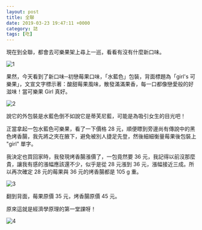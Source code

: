 ```yaml
---
layout: post
title: 全聯
date: 2019-03-23 19:47:11 +0000
category: 誌
tags: [吃]
---
```


現在到全聯，都會去可樂果架上尋上一巡，看看有沒有什麼新口味。

![1](/blog/assets/images/2019/px1.jpg)

果然，今天看到了新口味─初戀莓果口味，「水藍色」包裝，背面標題為「girl's 可樂果」，文宣文字標示著：酸甜莓果風味，散發滿滿果香，每一口都像戀愛般的好滋味！當可樂果 Girl 真好。

<!--more-->

![2](/blog/assets/images/2019/px2.jpg)

說它的外包裝是水藍色倒不如說它是蒂芙尼藍，可能是為吸引女生的目光吧！

正當拿起一包水藍色可樂果，看了一下價格 28 元，順便瞟到旁邊尚有傳說中的黑色烤香腸，我先將之夾在腋下，避免被別人捷足先登，然後細細衡量莓果後包裝上 "girl" 單字。

我決定也買回家時，我發現烤香腸漲價了，一包竟然要 36 元，我記得以前沒那麼貴，讓我有感的漲幅應該還不少，似乎是從 28 元漲到 36 元，漲幅接近三成。所以再次確定 28 元的莓果與 36 元的烤香腸都是 105 g 重。

![3](/blog/assets/images/2019/px3.jpg)

翻到背面，莓果原價 35 元，烤香腸原價 45 元。

原來這就是經濟學原理的第一堂課呀！

![4](/blog/assets/images/2019/px4.jpg)
